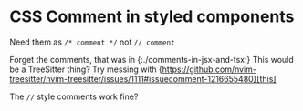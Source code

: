 # CSS Comment in styled components
  Need them as `/* comment */` not `// comment`

  Forget the comments, that was in {:./comments-in-jsx-and-tsx:}
  This would be a TreeSitter thing?
  Try messing with {https://github.com/nvim-treesitter/nvim-treesitter/issues/1111#issuecomment-1216655480}[this]

  The `//` style comments work fine?
